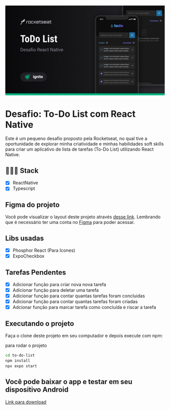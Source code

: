 ![Alt text](Cover.jpg)


# Desafio: To-Do List com React Native
Este é um pequeno desafio proposto pela Rocketseat, no qual tive a oportunidade de explorar minha criatividade e minhas habilidades soft skills para criar um aplicativo de lista de tarefas (To-Do List) utilizando React Native.

## 👨🏽‍💻 Stack

- [x] ReactNative
- [x] Typescript 

## Figma do projeto
Você pode visualizar o layout deste projeto através [desse link](https://www.figma.com/file/bTAYGsMHkmwJh9Lij27LFV/ToDo-List-%E2%80%A2-Desafio-React-Native-Copy?fuid=1029408669370399966).
Lembrando que é necessário ter uma conta no [Figma](http://figma.com/) para poder acessar.
## Libs usadas

- [x] Phosphor React (Para Icones)
- [x] ExpoCheckbox  

## Tarefas Pendentes 

- [x] Adicionar função para criar nova nova tarefa
- [x] Adicionar função para deletar uma tarefa
- [x] Adicionar função para contar quantas tarefas foram concluidas 
- [x] Adicionar função para contar quantas tarefas foram criadas 
- [x] Adcionar função para marcar tarefa como concluída e riscar a tarefa 
## Executando o projeto

Faça o clone deste projeto em seu computador e depois execute com npm:

para rodar o projeto
```bash 
cd to-do-list
npm install
npx expo start
```
## Você pode baixar o app e testar em seu dispositivo Android
<a href="https://expo.dev/artifacts/eas/ub6vVUhPaTF11DQBfUTCsg.apk">Link para download